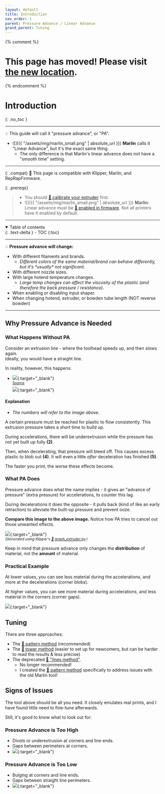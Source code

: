 ```yaml
---
layout: default
title: Introduction
nav_order: 1
parent: Pressure Advance / Linear Advance
grand_parent: Tuning
---
```

{% comment %} 
# This page has moved! Please visit [the new location](https://ellis3dp.com/Print-Tuning-Guide/articles/pressure_linear_advance/introduction.html).
{% endcomment %}
# Introduction
{: .no_toc }

---

:bulb: This guide will call it "pressure advance", or "PA".

- ![]({{ "/assets/img/marlin_small.png" | absolute_url }}) **Marlin** calls it "Linear Advance", but it's the exact same thing.
    - The only difference is that Marlin's linear advance does not have a "smooth time" setting.

---

{: .compat}
:dizzy: This page is compatible with Klipper, Marlin, and RepRapFirmware.

{: .prereqs}
> - You should [:page_facing_up: calibrate your extruder](https://docs.vorondesign.com/build/startup/#extruder-calibration-e-steps) first.
> - ![]({{ "/assets/img/marlin_small.png" | absolute_url }}) **Marlin**: Linear advance must be [:page_facing_up: enabled in firmware](https://marlinfw.org/docs/configuration/configuration.html#linear-advance). Not all printers have it enabled by default. 

---
<details open markdown="block">
  <summary>
    Table of contents
  </summary>
  {: .text-delta }
- TOC
{:toc}
</details>

---

:bulb: **Pressure advance will change:**
- With different filaments and brands.
    - *Different colors of the same material/brand *can* behave differently, but it's \*usually\* not significant.*
- With different nozzle sizes.
- With large hotend temperature changes.
    - *Large temp changes can affect the viscosity of the plastic (and therefore the back pressure / resistance).*
- When enabling or disabling input shaper.
- When changing hotend, extruder, or bowden tube length (NOT reverse bowden)

---


## Why Pressure Advance is Needed

### What Happens Without PA

Consider an extrusion line - where the toolhead speeds up, and then slows again.\
Ideally, you would have a straight line.

In reality, however, this happens:

- [![](./images/introduction/pa_graph_off.png)](./images/introduction/pa_graph_off.png){:target="_blank"}\
<sup>[Source](https://marlinfw.org/assets/images/features/lin_advance/k-factor_low.png)</sup>\
[![](./images/introduction/pa_off_example.png)](./images/introduction/pa_off_example.png){:target="_blank"}

#### Explanation
- *The numbers will refer to the image above.*

A certain pressure must be reached for plastic to flow consistently. This extrusion pressure takes a short time to build up. 

During accelerations, there will be underextrusion while the pressure has not yet built up fully **(2)**.

Then, when decelerating, that pressure will bleed off. This causes excess plastic to blob out **(4)**. It will even a little *after* deceleration has finished **(5)**.

The faster you print, the worse these effects become.

### What PA Does

Pressure advance does what the name implies - it gives an "advance of pressure" (extra pressure) for accelerations, to counter this lag.

During decelerations it does the opposite - it pulls back (kind of like an early retraction) to alleviate the built-up pressure and prevent ooze.

**Compare this image to the above image.** Notice how PA tries to cancel out those unwanted effects.

[![](./images/introduction/pa_graph_annotated.png)](./images/introduction/pa_graph_annotated.png){:target="_blank"}\
<sup>*(Generated using Klipper's [:page_facing_up: graph_extruder.py](https://github.com/Klipper3d/klipper/blob/master/scripts/graph_extruder.py).)*</sup>

Keep in mind that pressure advance only changes the **distribution** of material, not the **amount** of material.

### Practical Example

At lower values, you can see less material during the accelerations, and more at the decelerations (corner blobs).

At higher values, you can see more material during accelerations, and less material in the corners (corner gaps).

[![](./images/introduction/PA-Squares.png)](./images/introduction/PA-Squares.png){:target="_blank"} 

## Tuning
There are three approaches:
- The [:page_facing_up: pattern method](./pattern_method.md) (recommended)
- The [:page_facing_up: tower method](./tower_method.md) (easier to set up for newcomers, but can be harder to read the results & less precise)
- The deprecated [:page_facing_up: "lines method"](./lines_method_deprecated.md).
    - No longer recommended!
    - I created the [:page_facing_up: pattern method](./pattern_method.md) specifically to address issues with the old Marlin tool!


## Signs of Issues

The tool above should be all you need. It closely emulates real prints, and I have found little need to fine-tune afterwards.

Still, it's good to know what to look out for:

### Pressure Advance is Too High
- Divots or underextrusion at corners and line ends.
- Gaps between perimeters at corners.
- [![](./images/introduction/PA-High-1.png)](./images/introduction/PA-High-1.png){:target="_blank"} 

### Pressure Advance is Too Low
- Bulging at corners and line ends.
- Gaps between straight line perimeters.
- [![](./images/introduction/PA-Low-1.png)](./images/introduction/PA-Low-1.png){:target="_blank"} 
